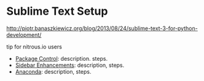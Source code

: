 [//]: <> (time: 60)
[//]: <> (type: task)

#   Sublime Text Setup

http://piotr.banaszkiewicz.org/blog/2013/08/24/sublime-text-3-for-python-development/

tip for nitrous.io users

*	[Package Control](https://sublime.wbond.net/): description. steps.
*	[Sidebar Enhancements](https://github.com/titoBouzout/SideBarEnhancements): description, steps.
*	[Anaconda](https://github.com/DamnWidget/anaconda): description, steps.


